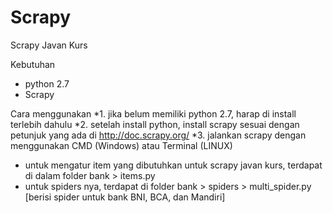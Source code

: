 # Scrapy
Scrapy Javan Kurs

Kebutuhan
- python 2.7
- Scrapy

Cara menggunakan
*1. jika belum memiliki python 2.7, harap di install terlebih dahulu
*2. setelah install python, install scrapy sesuai dengan petunjuk yang ada di http://doc.scrapy.org/
*3. jalankan scrapy dengan menggunakan CMD (Windows) atau Terminal (LINUX)

- untuk mengatur item yang dibutuhkan untuk scrapy javan kurs, terdapat di dalam folder bank > items.py
- untuk spiders nya, terdapat di folder bank > spiders > multi_spider.py [berisi spider untuk bank BNI, BCA, dan Mandiri]
